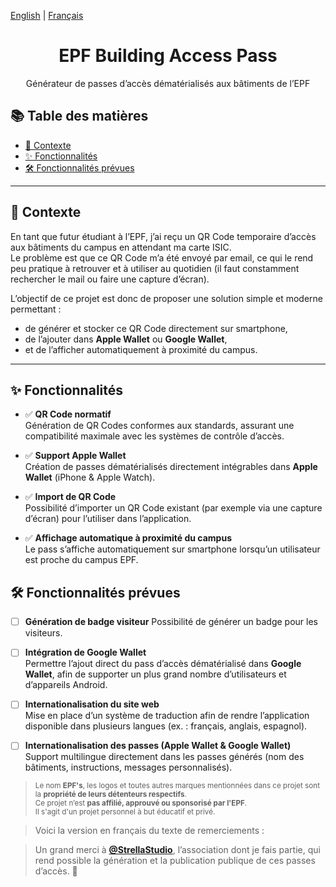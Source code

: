 [English](README.md) | [Français](README-FR.md)

<div style="text-align: center;">
  <h1><b>EPF Building Access Pass </b></h1>
  <p>Générateur de passes d’accès dématérialisés aux bâtiments de l’EPF</p>
</div>


## 📚 Table des matières

- [🧬 Contexte](#-contexte)
- [✨ Fonctionnalités](#-fonctionnalités)
- [🛠️ Fonctionnalités prévues](#-fonctionnalités-prévues)
---

## 🧬 Contexte

En tant que futur étudiant à l’EPF, j’ai reçu un QR Code temporaire d’accès aux bâtiments du campus en attendant ma carte ISIC.  
Le problème est que ce QR Code m’a été envoyé par email, ce qui le rend peu pratique à retrouver et à utiliser au quotidien (il faut constamment rechercher le mail ou faire une capture d’écran).

L’objectif de ce projet est donc de proposer une solution simple et moderne permettant :
- de générer et stocker ce QR Code directement sur smartphone,
- de l’ajouter dans **Apple Wallet** ou **Google Wallet**,
- et de l’afficher automatiquement à proximité du campus.

---

## ✨ Fonctionnalités

- ✅ **QR Code normatif**  
  Génération de QR Codes conformes aux standards, assurant une compatibilité maximale avec les systèmes de contrôle d’accès.

- ✅ **Support Apple Wallet**  
  Création de passes dématérialisés directement intégrables dans **Apple Wallet** (iPhone & Apple Watch).

- ✅ **Import de QR Code**  
  Possibilité d’importer un QR Code existant (par exemple via une capture d’écran) pour l’utiliser dans l’application.

- ✅ **Affichage automatique à proximité du campus**  
  Le pass s’affiche automatiquement sur smartphone lorsqu’un utilisateur est proche du campus EPF.


## 🛠️ Fonctionnalités prévues

- [ ] **Génération de badge visiteur**
  Possibilité de générer un badge pour les visiteurs.

- [ ] **Intégration de Google Wallet**  
  Permettre l’ajout direct du pass d’accès dématérialisé dans **Google Wallet**, afin de supporter un plus grand nombre d’utilisateurs et d’appareils Android.

- [ ] **Internationalisation du site web**  
  Mise en place d’un système de traduction afin de rendre l’application disponible dans plusieurs langues (ex. : français, anglais, espagnol).

- [ ] **Internationalisation des passes (Apple Wallet & Google Wallet)**  
  Support multilingue directement dans les passes générés (nom des bâtiments, instructions, messages personnalisés).

> <small>Le nom **EPF's**, les logos et toutes autres marques mentionnées dans ce projet sont la **propriété de leurs détenteurs respectifs**.  
Ce projet n’est **pas affilié, approuvé ou sponsorisé par l'EPF**.  
Il s'agit d'un projet personnel à but éducatif et privé.</small>

> Voici la version en français du texte de remerciements :

> Un grand merci à **[@StrellaStudio](https://github.com/strellastudio)**, l’association dont je fais partie, qui rend possible la génération et la publication publique de ces passes d’accès. 💙